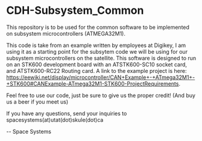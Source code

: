# CDH-Subsystem_Common
This repository is to be used for the common software to be implemented on subsystem microcontrollers (ATMEGA32M1).

This code is take from an example written by employees at Digikey, I 
am using it as a starting point for the subsytem code we will be using 
for our subsystem microcontrollers on the satellite. This software is 
designed to run on an STK600 development board with an ATSTK600-SC10 
socket card, and ATSTK600-RC22 Routing card. A link to the example project is here: 
https://eewiki.net/display/microcontroller/CAN+Example+-+ATmega32M1+-+STK600#CANExample-ATmega32M1-STK600-ProjectRequirements.

Feel free to use our code, just be sure to give us the proper credit!
(And buy us a beer if you meet us)

If you have any questions, send your inquiries to spacesystems(at)utat(dot)skule(dot)ca

-- Space Systems
